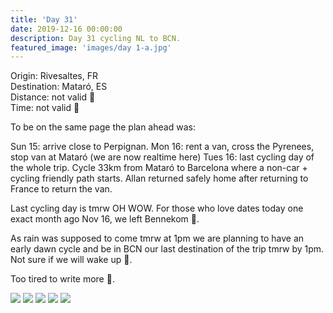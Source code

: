 ```yaml
---
title: 'Day 31'
date: 2019-12-16 00:00:00
description: Day 31 cycling NL to BCN.
featured_image: 'images/day 1-a.jpg'
---
```


Origin: Rivesaltes, FR <br>
Destination: Mataró, ES <br>
Distance: not valid 🚚 <br>
Time: not valid 🚚 <br>

To be on the same page the plan ahead was:

Sun 15: arrive close to Perpignan.
Mon 16: rent a van, cross the Pyrenees, stop van at Mataró (we are now realtime here)
Tues 16: last cycling day of the whole trip. Cycle 33km from Mataró to Barcelona where a non-car + cycling friendly path starts.
Allan returned safely home after returning to France to return the van.

Last cycling day is tmrw OH WOW. For those who love dates today one exact month ago Nov 16, we left Bennekom 🤍.

As rain was supposed to come tmrw at 1pm we are planning to have an early dawn cycle and be in BCN our last destination of the trip tmrw by 1pm. Not sure if we will wake up 🙊.

Too tired to write more 🤗.

<div class="gallery" data-columns="1">
	<img src="/images/day 2-b.png">
	<img src="/images/day 2-c.png">
	<img src="/images/day 2-d.jpeg">
	<img src="/images/day 2-f.jpeg">
	<img src="/images/day 2-g.jpeg">
</div>
